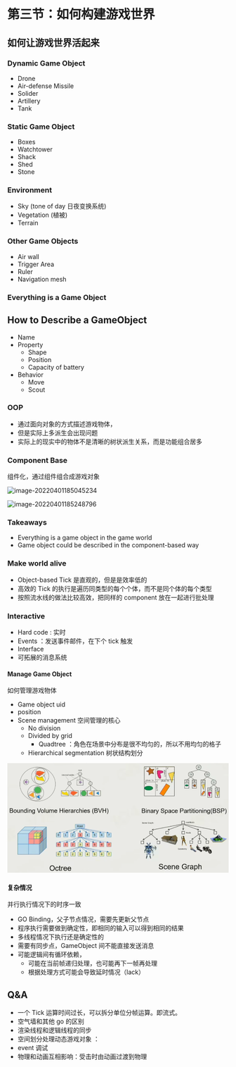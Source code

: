 # 第三节：如何构建游戏世界

## 如何让游戏世界活起来

### Dynamic Game Object

- Drone
- Air-defense Missile
- Solider
- Artillery
- Tank

### Static Game Object

- Boxes
- Watchtower
- Shack
- Shed
- Stone

### Environment

- Sky (tone of day 日夜变换系统)
- Vegetation (植被)
- Terrain

### Other Game Objects

- Air wall
- Trigger Area
- Ruler
- Navigation mesh

### Everything is a Game Object

## How to Describe a GameObject

- Name
- Property
  - Shape
  - Position
  - Capacity of battery
- Behavior
  - Move
  - Scout

### OOP

- 通过面向对象的方式描述游戏物体，
- 但是实际上多派生会出现问题
- 实际上的现实中的物体不是清晰的树状派生关系，而是功能组合居多

### Component Base

组件化，通过组件组合成游戏对象

![image-20220401185045234](https://image-1253155090.cos.ap-nanjing.myqcloud.com/202307241815417.png)

![image-20220401185248796](https://image-1253155090.cos.ap-nanjing.myqcloud.com/202307241815686.png)

### Takeaways

- Everything is a game object in the game world
- Game object could be described in the component-based way

### Make world alive

- Object-based Tick 是直观的，但是是效率低的
- 高效的 Tick 的执行是遍历同类型的每个个体，而不是同个体的每个类型
- 按照流水线的做法比较高效，把同样的 component 放在一起进行批处理

### Interactive

- Hard code : 实时
- Events ：发送事件邮件，在下个 tick 触发
- Interface
- 可拓展的消息系统

#### Manage Game Object

如何管理游戏物体

- Game object uid
- position
- Scene management 空间管理的核心
  - No division
  - Divided by grid
    - Quadtree ：角色在场景中分布是很不均匀的，所以不用均匀的格子
  - Hierarchical segmentation 树状结构划分

![image-20220401191716648](games-104.assets/image-20220401191716648.png)

#### 复杂情况

并行执行情况下的时序一致

- GO Binding，父子节点情况，需要先更新父节点
- 程序执行需要做到确定性，即相同的输入可以得到相同的结果
- 多线程情况下执行还是确定性的
- 需要有同步点，GameObject 间不能直接发送消息
- 可能逻辑间有循环依赖，
	- 可能在当前帧递归处理，也可能再下一帧再处理
	- 根据处理方式可能会导致延时情况（lack）

## Q&A

- 一个 Tick 运算时间过长，可以拆分单位分帧运算。即流式。
- 空气墙和其他 go 的区别
- 渲染线程和逻辑线程的同步
- 空间划分处理动态游戏对象 ：
- event 调试
- 物理和动画互相影响：受击时由动画过渡到物理





